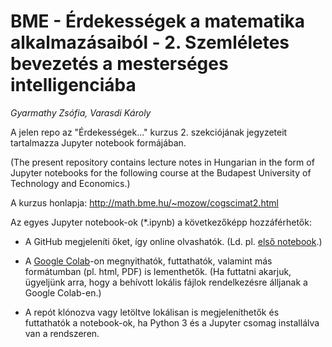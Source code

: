# BME - Érdekességek a matematika alkalmazásaiból - 2. Szemléletes bevezetés a mesterséges intelligenciába

*Gyarmathy Zsófia, Varasdi Károly*

A jelen repo az "Érdekességek..." kurzus 2. szekciójának jegyzeteit tartalmazza Jupyter notebook formájában.

(The present repository contains lecture notes in Hungarian in the form of Jupyter notebooks for the following course at the Budapest University of Technology and Economics.)

A kurzus honlapja: <http://math.bme.hu/~mozow/cogscimat2.html>


Az egyes Jupyter notebook-ok (*.ipynb) a következőképp hozzáférhetők:

* A GitHub megjeleníti őket, így online olvashatók. (Ld. pl. [első notebook](BME_erdekessegek_01_AI_intro.ipynb).) 

* A [Google Colab](https://colab.research.google.com)-on megnyithatók, futtathatók, valamint más formátumban (pl. html, PDF) is lementhetők. (Ha futtatni akarjuk, ügyeljünk arra, hogy a behívott lokális fájlok rendelkezésre álljanak a Google Colab-en.)

* A repót klónozva vagy letöltve lokálisan is megjeleníthetők és futtathatók a notebook-ok, ha Python 3 és a Jupyter csomag installálva van a rendszeren.

